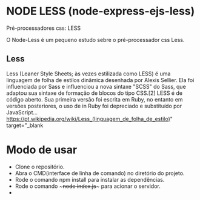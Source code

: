 # NODE LESS (node-express-ejs-less)
Pré-processadores css: LESS

O Node-Less é um pequeno estudo sebre o pré-processador css Less.  

## Less

Less (Leaner Style Sheets; às vezes estilizada como LESS) é uma linguagem de folha de estilos dinâmica desenhada por Alexis Sellier. Ela foi influenciada por Sass e influenciou a nova sintaxe "SCSS" do Sass, que adaptou sua sintaxe de formação de blocos do tipo CSS.[2] LESS é de código aberto. Sua primeira versão foi escrita em Ruby, no entanto em versões posteriores, o uso de in Ruby foi depreciado e substituído por JavaScript...   
https://pt.wikipedia.org/wiki/Less_(linguagem_de_folha_de_estilo)" target="_blank

# Modo de usar

* Clone o repositório.
* Abra o CMD(interface de linha de comando) no diretório do projeto.
* Rode o comando npm install para instalar as dependências.
* Rode o comando ~~~node index.js~~~ para acionar o servidor.
* 


